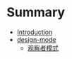 # Summary

* [Introduction](README.md)
* [design-mode](designmode/README.md)
    * [观察者模式](designmode/观察者模式.md)
